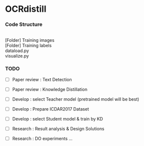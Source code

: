 # OCRdistill

### Code Structure
<br>
[Folder] Training images <br>
[Folder] Training labels <br>
dataload.py <br>
visualize.py


### TODO
- [ ] Paper review : Text Detection
- [ ] Paper review : Knowledge Distillation
- [ ] Develop : select Teacher model (pretrained model will be best)
- [ ] Develop : Prepare ICDAR2017 Dataset
- [ ] Develop : select Student model & train by KD
- [ ] Research : Result analysis & Design Solutions
- [ ] Research : DO experiments ...



